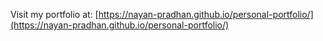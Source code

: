 Visit my portfolio at: [https://nayan-pradhan.github.io/personal-portfolio/](https://nayan-pradhan.github.io/personal-portfolio/)